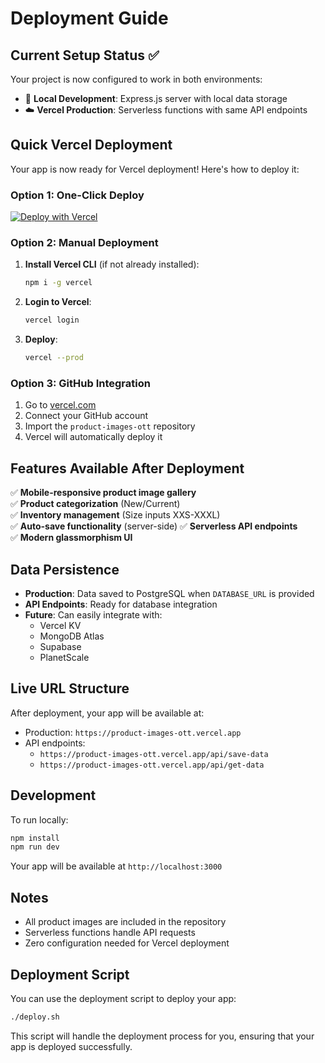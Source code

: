 # Deployment Guide

## Current Setup Status ✅
Your project is now configured to work in both environments:
- 🚀 **Local Development**: Express.js server with local data storage
- ☁️ **Vercel Production**: Serverless functions with same API endpoints

## Quick Vercel Deployment

Your app is now ready for Vercel deployment! Here's how to deploy it:

### Option 1: One-Click Deploy
[![Deploy with Vercel](https://vercel.com/button)](https://vercel.com/new/clone?repository-url=https://github.com/ivnad95/product-images-ott)

### Option 2: Manual Deployment

1. **Install Vercel CLI** (if not already installed):
   ```bash
   npm i -g vercel
   ```

2. **Login to Vercel**:
   ```bash
   vercel login
   ```

3. **Deploy**:
   ```bash
   vercel --prod
   ```

### Option 3: GitHub Integration

1. Go to [vercel.com](https://vercel.com)
2. Connect your GitHub account
3. Import the `product-images-ott` repository
4. Vercel will automatically deploy it

## Features Available After Deployment

✅ **Mobile-responsive product image gallery**  
✅ **Product categorization** (New/Current)  
✅ **Inventory management** (Size inputs XXS-XXXL)  
✅ **Auto-save functionality** (server-side)
✅ **Serverless API endpoints**  
✅ **Modern glassmorphism UI**  

## Data Persistence

- **Production**: Data saved to PostgreSQL when `DATABASE_URL` is provided
- **API Endpoints**: Ready for database integration
- **Future**: Can easily integrate with:
  - Vercel KV
  - MongoDB Atlas
  - Supabase
  - PlanetScale

## Live URL Structure

After deployment, your app will be available at:
- Production: `https://product-images-ott.vercel.app`
- API endpoints: 
  - `https://product-images-ott.vercel.app/api/save-data`
  - `https://product-images-ott.vercel.app/api/get-data`

## Development

To run locally:
```bash
npm install
npm run dev
```

Your app will be available at `http://localhost:3000`

## Notes

- All product images are included in the repository
- Serverless functions handle API requests
- Zero configuration needed for Vercel deployment 

## Deployment Script

You can use the deployment script to deploy your app:
```bash
./deploy.sh
```

This script will handle the deployment process for you, ensuring that your app is deployed successfully. 